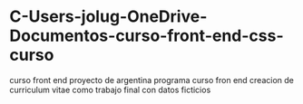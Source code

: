 # C-Users-jolug-OneDrive-Documentos-curso-front-end-css-curso
curso front end
proyecto  de argentina programa curso fron end creacion de curriculum vitae como trabajo final con datos ficticios
